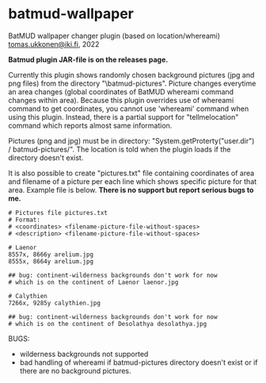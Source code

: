 # batmud-wallpaper
BatMUD wallpaper changer plugin (based on location/whereami)
tomas.ukkonen@iki.fi, 2022

**Batmud plugin JAR-file is on the releases page.**

Currently this plugin shows randomly chosen background pictures (jpg and png files) from the directory "<path>\batmud-pictures\".
Picture changes everytime an area changes (global coordinates of BatMUD whereami command changes within area).
Because this plugin overrides use of whereami command to get coordinates, you cannot use 'whereami' command when using this plugin. Instead, there is a partial support for "tellmelocation" command which reports almost same information.

Pictures (png and jpg) must be in directory: "System.getProterty("user.dir") / batmud-pictures/". The location is told when the plugin loads if the directory doesn't exist.

It is also possible to create "pictures.txt" file containing coordinates of area and filename of a picture per each line which shows specific picture for that area. Example file is below. **There is no support but report serious bugs to me.**

```
# Pictures file pictures.txt
# Format:
# <coordinates> <filename-picture-file-without-spaces>
# <description> <filename-picture-file-without-spaces>

# Laenor 
8557x, 8666y arelium.jpg
8555x, 8664y arelium.jpg

## bug: continent-wilderness backgrounds don't work for now
# which is on the continent of Laenor laenor.jpg

# Calythien
7266x, 9285y calythien.jpg

## bug: continent-wilderness backgrounds don't work for now
# which is on the continent of Desolathya desolathya.jpg
```

BUGS:

- wilderness backgrounds not supported
- bad handling of whereami if batmud-pictures directory doesn't exist or if there are no background pictures.
